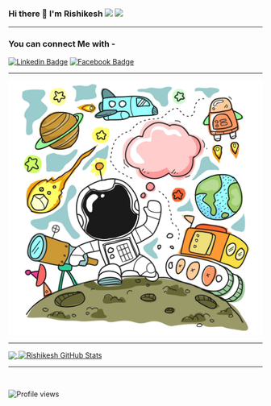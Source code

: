 ### Hi there 👋 I'm Rishikesh ![](https://github.githubassets.com/images/icons/emoji/octocat.png) ![](https://emojipedia-us.s3.dualstack.us-west-1.amazonaws.com/thumbs/120/microsoft/209/milky-way_1f30c.png)

<hr>


### You can connect Me with -

[![Linkedin Badge](https://img.shields.io/badge/RishikeshMane-blue?style=flat-square&logo=Linkedin&logoColor=white&link=https://www.linkedin.com/in/rishikesh-mane-620908186/)](https://www.linkedin.com/in/rishikesh-mane-620908186/)
[![Facebook Badge](https://img.shields.io/badge/rex.spec-3A549E?style=flat-square&logo=Facebook&logoColor=white&link=https://www.facebook.com/rex.spec/)](https://www.facebook.com/rex.spec/)

<hr>

![image](https://github.com/RishikeshMane/RishikeshMane/blob/main/sketch-3047721_1920.jpg)

<hr>

<a href="https://github.com/RishikeshMane/RishikeshMane">
  <img align="center" src="https://github-readme-stats.vercel.app/api/top-langs/?username=RishikeshMane&hide=java,html&title_color=ffffff&text_color=c9cacc&icon_color=2bbc8a&bg_color=1d1f21" />
</a>
<a href="https://github.com/RishikeshMane/RishikeshMane">
  <img align="center" src="https://github-readme-stats.vercel.app/api?username=RishikeshMane&show_icons=true&line_height=27&count_private=true&title_color=ffffff&text_color=c9cacc&icon_color=2bbc8a&bg_color=1d1f21" alt="Rishikesh GitHub Stats" />
</a>

<hr>
<br>

![Profile views](https://gpvc.arturio.dev/RishikeshMane)
